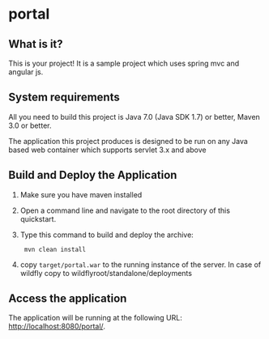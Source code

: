 portal
========================

What is it?
-----------

This is your project! It is a sample project which uses spring mvc and angular js.



System requirements
-------------------

All you need to build this project is Java 7.0 (Java SDK 1.7) or better, Maven 3.0 or better.

The application this project produces is designed to be run on any Java based web container which supports servlet 3.x and above


Build and Deploy the Application
-------------------------

1. Make sure you have maven installed
2. Open a command line and navigate to the root directory of this quickstart.
3. Type this command to build and deploy the archive:

        mvn clean install

4. copy `target/portal.war` to the running instance of the server. In case of wildfly copy to wildflyroot/standalone/deployments


Access the application 
---------------------
 
The application will be running at the following URL: <http://localhost:8080/portal/>.



